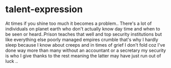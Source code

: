 # talent-expression
At times if you shine too much it becomes a problem..
There's a lot of individuals on planet earth who don't actually know day time and when to be seen or heard..Prison teaches that well and top security institutions but like everything else poorly managed empires crumble that's why I hardly sleep because I know about creeps and in times of grief I don't fold coz I've done way more than many without an accountant or a secretary my security is who I give thanks to the rest meaning the latter may have just run out of luck ..
